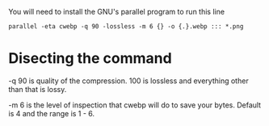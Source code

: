 You will need to install the GNU's parallel program to run this line

```shell<
parallel -eta cwebp -q 90 -lossless -m 6 {} -o {.}.webp ::: *.png
```

# Disecting the command
-q 90 is quality of the compression. 100 is lossless and everything other than that is lossy.

-m 6 is the level of inspection that cwebp will do to save your bytes. Default is 4 and the range is 1 - 6.
